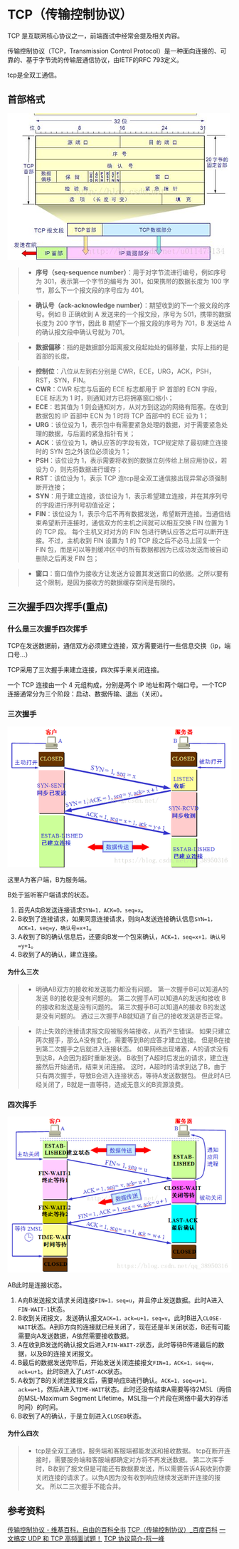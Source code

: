 # TCP（传输控制协议）

TCP 是互联网核心协议之一，前端面试中经常会提及相关内容。

传输控制协议（TCP，Transmission Control Protocol）是一种面向连接的、可靠的、基于字节流的传输层通信协议，由IETF的RFC 793定义。

tcp是全双工通信。

## 首部格式

![tcp首部格式](./img/tcp首部格式.jpg)

>* **序号（seq-sequence number）**：用于对字节流进行编号，例如序号为 301，表示第一个字节的编号为 301，如果携带的数据长度为 100 字节，那么下一个报文段的序号应为 401。

>* **确认号（ack-acknowledge number）**：期望收到的下一个报文段的序号。例如 B 正确收到 A 发送来的一个报文段，序号为 501，携带的数据长度为 200 字节，因此 B 期望下一个报文段的序号为 701，B 发送给 A 的确认报文段中确认号就为 701。

>* **数据偏移**：指的是数据部分距离报文段起始处的偏移量，实际上指的是首部的长度。

>* **控制位**：八位从左到右分别是 CWR，ECE，URG，ACK，PSH，RST，SYN，FIN。
>* **CWR**：CWR 标志与后面的 ECE 标志都用于 IP 首部的 ECN 字段，ECE 标志为 1 时，则通知对方已将拥塞窗口缩小；
>* **ECE**：若其值为 1 则会通知对方，从对方到这边的网络有阻塞。在收到数据包的 IP 首部中 ECN 为 1 时将 TCP 首部中的 ECE 设为 1；
>* **URG**：该位设为 1，表示包中有需要紧急处理的数据，对于需要紧急处理的数据，与后面的紧急指针有关；
>* **ACK**：该位设为 1，确认应答的字段有效，TCP规定除了最初建立连接时的 SYN 包之外该位必须设为 1；
>* **PSH**：该位设为 1，表示需要将收到的数据立刻传给上层应用协议，若设为 0，则先将数据进行缓存；
>* **RST**：该位设为 1，表示 TCP 连tcp是全双工通信接出现异常必须强制断开连接；
>* **SYN**：用于建立连接，该位设为 1，表示希望建立连接，并在其序列号的字段进行序列号初值设定；
>* **FIN**：该位设为 1，表示今后不再有数据发送，希望断开连接。当通信结束希望断开连接时，通信双方的主机之间就可以相互交换 FIN 位置为 1 的 TCP 段。
每个主机又对对方的 FIN 包进行确认应答之后可以断开连接。不过，主机收到 FIN 设置为 1 的 TCP 段之后不必马上回复一个 FIN 包，而是可以等到缓冲区中的所有数据都因为已成功发送而被自动删除之后再发 FIN 包；

>* **窗口**：窗口值作为接收方让发送方设置其发送窗口的依据。之所以要有这个限制，是因为接收方的数据缓存空间是有限的。

## 三次握手四次挥手(重点)

### 什么是三次握手四次挥手

TCP在发送数据前，通信双方必须建立连接，双方需要进行一些信息交换（ip，端口号...）

TCP采用了三次握手来建立连接，四次挥手来关闭连接。

一个 TCP 连接由一个 4 元组构成，分别是两个 IP 地址和两个端口号。一个TCP连接通常分为三个阶段：启动、数据传输、退出（关闭）。

### 三次握手

![三次握手](img/三次握手.png)

这里A为客户端，B为服务端。

B处于监听客户端请求的状态。

1. 首先A向B发送连接请求`SYN=1，ACK=0，seq=x`。
2. B收到了连接请求，如果同意连接请求，则向A发送连接确认信息`SYN=1，ACK=1，seq=y，确认号=x+1`。
3. A收到了B的确认信息后，还要向B发一个包来确认，`ACK=1，seq=x+1，确认号=y+1`。
4. B收到了A的确认，建立连接。

#### 为什么三次

>* 明确AB双方的接收和发送能力都没有问题。
> 第一次握手B可以知道A的发送 B的接收是没有问题的。
> 第二次握手A可以知道A的发送和接收 B的接收和发送是没有问题的。
> 第三次握手B可以知道A的接收 B的发送是没有问题的。
> 通过三次握手AB就知道了自己的接收发送是否正常。

>* 防止失效的连接请求报文段被服务端接收，从而产生错误。
> 如果只建立两次握手，那么A没有变化，需要等到B的应答才建立连接。
> 但是B在接到第二次握手之后就进入连接状态。
> 如果网络出现堵塞，A的请求没有到达B，A会因为超时重新发送。
> B收到了A超时后发出的请求，建立连接然后开始通讯，结束关闭连接。
> 这时，A超时的请求到达了B，由于只有两次握手，导致B会进入连接状态，等待A发送数据包。
> 但此时A已经关闭了，B就是一直等待，造成无意义的B资源浪费。

### 四次挥手

![四次挥手](img/四次挥手.png)

AB此时是连接状态。

1. A向B发送报文请求关闭连接`FIN=1，seq=u`，并且停止发送数据。此时A进入`FIN-WAIT-1`状态。
2. B收到关闭报文，发送确认报文`ACK=1，ack=u+1，seq=v`。此时B进入`CLOSE-WAIT`状态。A到B方向的连接就已经关闭了，现在还是半关闭状态，B还有可能需要向A发送数据，A依然需要接收数据。
3. A在收到B发送的确认报文后进入`FIN-WAIT-2`状态，此时等待B传递最后的数据，以及B的连接关闭报文。
4. B最后的数据发送完毕后，开始发送关闭连接报文`FIN=1，ACK=1，seq=w，ack=u+1`。此时B进入了`LAST-ACK`状态。
5. A收到了B的关闭连接报文后，需要响应B进行确认。`ACK=1，seq=u+1，ack=w+1`，然后A进入`TIME-WAIT`状态。此时还没有结束A需要等待2MSL（两倍的MSL-Maximum Segment Lifetime。MSL指一个片段在网络中最大的存活时间）的时间。
6. B收到了A的确认，于是立刻进入`CLOSED`状态。

#### 为什么四次

>* tcp是全双工通信，服务端和客服端都能发送和接收数据。
> tcp在断开连接时，需要服务端和客服端都确定对方将不再发送数据。
第二次挥手时，B收到了报文但是可能还有数据要发送，所以需要告诉A我收到你要关闭连接的请求了。以免A因为没有收到响应继续发送断开连接的报文。
> 所以二三次握手不能合并。

## 参考资料

[传输控制协议 - 维基百科，自由的百科全书](https://zh.wikipedia.org/wiki/%E4%BC%A0%E8%BE%93%E6%8E%A7%E5%88%B6%E5%8D%8F%E8%AE%AE)
[TCP（传输控制协议）_百度百科](https://baike.baidu.com/item/TCP/33012?fr=aladdin)
[一文搞定 UDP 和 TCP 高频面试题！](https://zhuanlan.zhihu.com/p/108822858)
[TCP 协议简介-阮一峰](http://www.ruanyifeng.com/blog/2017/06/tcp-protocol.html)
